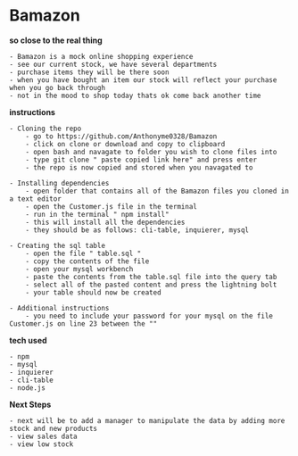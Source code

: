 # Bamazon



**so close to the real thing**

    - Bamazon is a mock online shopping experience
    - see our current stock, we have several departments
    - purchase items they will be there soon
    - when you have bought an item our stock will reflect your purchase when you go back through
    - not in the mood to shop today thats ok come back another time

**instructions**

    - Cloning the repo
        - go to https://github.com/Anthonyme0328/Bamazon
        - click on clone or download and copy to clipboard
        - open bash and navagate to folder you wish to clone files into
        - type git clone " paste copied link here" and press enter
        - the repo is now copied and stored when you navagated to

    - Installing dependencies
        - open folder that contains all of the Bamazon files you cloned in a text editor
        - open the Customer.js file in the terminal
        - run in the terminal " npm install"
        - this will install all the dependencies
        - they should be as follows: cli-table, inquierer, mysql

    - Creating the sql table
        - open the file " table.sql "
        - copy the contents of the file
        - open your mysql workbench
        - paste the contents from the table.sql file into the query tab
        - select all of the pasted content and press the lightning bolt
        - your table should now be created

    - Additional instructions
        - you need to include your password for your mysql on the file Customer.js on line 23 between the ""


**tech used**

    - npm
    - mysql
    - inquierer
    - cli-table
    - node.js

**Next Steps**

    - next will be to add a manager to manipulate the data by adding more stock and new products
    - view sales data
    - view low stock
    
    
    
